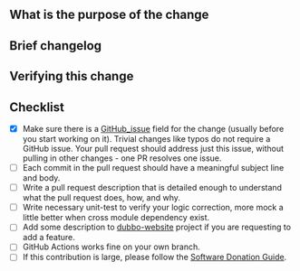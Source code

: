 ## What is the purpose of the change



## Brief changelog


## Verifying this change


<!-- Follow this checklist to help us incorporate your contribution quickly and easily: -->

## Checklist
- [x] Make sure there is a [GitHub_issue](https://github.com/apache/dubbo/issues) field for the change (usually before you start working on it). Trivial changes like typos do not require a GitHub issue. Your pull request should address just this issue, without pulling in other changes - one PR resolves one issue.
- [ ] Each commit in the pull request should have a meaningful subject line and body.
- [ ] Write a pull request description that is detailed enough to understand what the pull request does, how, and why.
- [ ] Write necessary unit-test to verify your logic correction, more mock a little better when cross module dependency exist.
- [ ] Add some description to [dubbo-website](https://github.com/apache/dubbo-website) project if you are requesting to add a feature.
- [ ] GitHub Actions works fine on your own branch.
- [ ] If this contribution is large, please follow the [Software Donation Guide](https://github.com/apache/dubbo/wiki/Software-donation-guide).
